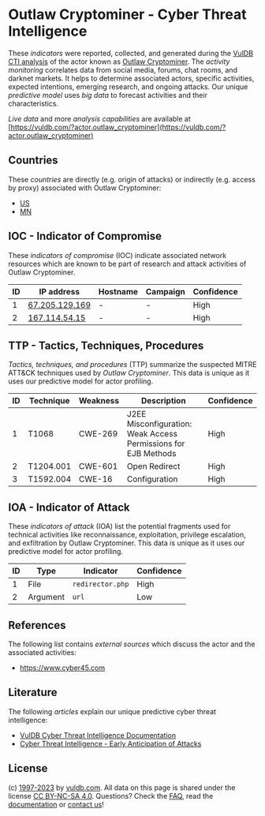 # Outlaw Cryptominer - Cyber Threat Intelligence

These _indicators_ were reported, collected, and generated during the [VulDB CTI analysis](https://vuldb.com/?kb.cti) of the actor known as [Outlaw Cryptominer](https://vuldb.com/?actor.outlaw_cryptominer). The _activity monitoring_ correlates data from social media, forums, chat rooms, and darknet markets. It helps to determine associated actors, specific activities, expected intentions, emerging research, and ongoing attacks. Our unique _predictive model_ uses _big data_ to forecast activities and their characteristics.

_Live data_ and more _analysis capabilities_ are available at [https://vuldb.com/?actor.outlaw_cryptominer](https://vuldb.com/?actor.outlaw_cryptominer)

## Countries

These _countries_ are directly (e.g. origin of attacks) or indirectly (e.g. access by proxy) associated with Outlaw Cryptominer:

* [US](https://vuldb.com/?country.us)
* [MN](https://vuldb.com/?country.mn)

## IOC - Indicator of Compromise

These _indicators of compromise_ (IOC) indicate associated network resources which are known to be part of research and attack activities of Outlaw Cryptominer.

ID | IP address | Hostname | Campaign | Confidence
-- | ---------- | -------- | -------- | ----------
1 | [67.205.129.169](https://vuldb.com/?ip.67.205.129.169) | - | - | High
2 | [167.114.54.15](https://vuldb.com/?ip.167.114.54.15) | - | - | High

## TTP - Tactics, Techniques, Procedures

_Tactics, techniques, and procedures_ (TTP) summarize the suspected MITRE ATT&CK techniques used by _Outlaw Cryptominer_. This data is unique as it uses our predictive model for actor profiling.

ID | Technique | Weakness | Description | Confidence
-- | --------- | -------- | ----------- | ----------
1 | T1068 | CWE-269 | J2EE Misconfiguration: Weak Access Permissions for EJB Methods | High
2 | T1204.001 | CWE-601 | Open Redirect | High
3 | T1592.004 | CWE-16 | Configuration | High

## IOA - Indicator of Attack

These _indicators of attack_ (IOA) list the potential fragments used for technical activities like reconnaissance, exploitation, privilege escalation, and exfiltration by Outlaw Cryptominer. This data is unique as it uses our predictive model for actor profiling.

ID | Type | Indicator | Confidence
-- | ---- | --------- | ----------
1 | File | `redirector.php` | High
2 | Argument | `url` | Low

## References

The following list contains _external sources_ which discuss the actor and the associated activities:

* https://www.cyber45.com

## Literature

The following _articles_ explain our unique predictive cyber threat intelligence:

* [VulDB Cyber Threat Intelligence Documentation](https://vuldb.com/?kb.cti)
* [Cyber Threat Intelligence - Early Anticipation of Attacks](https://www.scip.ch/en/?labs.20201022)

## License

(c) [1997-2023](https://vuldb.com/?kb.changelog) by [vuldb.com](https://vuldb.com/?kb.about). All data on this page is shared under the license [CC BY-NC-SA 4.0](https://creativecommons.org/licenses/by-nc-sa/4.0/). Questions? Check the [FAQ](https://vuldb.com/?kb.faq), read the [documentation](https://vuldb.com/?kb) or [contact us](https://vuldb.com/?contact)!
